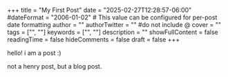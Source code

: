 +++
title = "My First Post"
date = "2025-02-27T12:28:57-06:00"
#dateFormat = "2006-01-02" # This value can be configured for per-post date formatting
author = ""
authorTwitter = "" #do not include @
cover = ""
tags = ["", ""]
keywords = ["", ""]
description = ""
showFullContent = false
readingTime = false
hideComments = false
draft = false
+++


hello! i am a post :)

not a henry post, but a blog post.